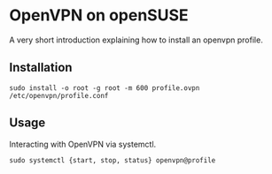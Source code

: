 # OpenVPN on openSUSE

A very short introduction explaining how to install an openvpn profile.


## Installation

```
sudo install -o root -g root -m 600 profile.ovpn /etc/openvpn/profile.conf
```

## Usage

Interacting with OpenVPN via systemctl.

```
sudo systemctl {start, stop, status} openvpn@profile
```
